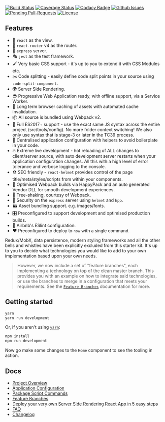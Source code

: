 
[![Build Status](https://travis-ci.org/ChinaCompare/chinacompare-react.svg?branch=develop)](https://travis-ci.org/ChinaCompare/chinacompare-react)
[![Coverage Status](https://coveralls.io/repos/github/ChinaCompare/chinacomopare-react/badge.svg?branch=develop)](https://coveralls.io/github/ChinaCompare/chinacompare-react?branch=develop)
[![Codacy Badge](https://api.codacy.com/project/badge/Grade/7bc230b18193483b9b773f33f3d74968)](https://www.codacy.com/app/ChinaCompare/chinacompare-react?utm_source=github.com&amp;utm_medium=referral&amp;utm_content=ChinaCompare/chinacompare-react&amp;utm_campaign=Badge_Grade)
[![Github Issues](http://githubbadges.herokuapp.com/ChinaCompare/chinacompare-react/issues.svg?style=flat-square)](https://github.com/ChinaCompare/chinacompare-react/issues)
[![Pending Pull-Requests](http://githubbadges.herokuapp.com/ChinaCompare/chinacompare-react/pulls.svg?style=flat-square)](https://github.com/ChinaCompare/chinacompare-react/pulls)
[![License](http://img.shields.io/:license-mit-blue.svg?style=flat-square)](http://badges.mit-license.org)

## Features

  - 👀 `react` as the view.
  - 🔀 `react-router` v4 as the router.
  - 🚄 `express` server.
  - 🎭 `jest` as the test framework.
  - 🖌 Very basic CSS support - it's up to you to extend it with CSS Modules etc.
  - ✂️ Code splitting - easily define code split points in your source using `code-split-component`.
  - 🌍 Server Side Rendering.
  - 😎 Progressive Web Application ready, with offline support, via a Service Worker.
  - 🐘 Long term browser caching of assets with automated cache invalidation.
  - 📦 All source is bundled using Webpack v2.
  - 🚀 Full ES2017+ support - use the exact same JS syntax across the entire project (src/tools/config). No more folder context switching! We also only use syntax that is stage-3 or later in the TC39 process.
  - 🔧 Centralised application configuration with helpers to avoid boilerplate in your code.
  - 🔥 Extreme live development - hot reloading of ALL changes to client/server source, with auto development server restarts when your application configuration changes.  All this with a high level of error tolerance and verbose logging to the console.
  - ⛑ SEO friendly - `react-helmet` provides control of the page title/meta/styles/scripts from within your components.
  - 🤖 Optimised Webpack builds via HappyPack and an auto generated Vendor DLL for smooth development experiences.
  - 🍃 Tree-shaking, courtesy of Webpack.
  - 👮 Security on the `express` server using `helmet` and `hpp`.
  - 🏜 Asset bundling support. e.g. images/fonts.
  - 🎛 Preconfigured to support development and optimised production builds.
  - 👼 Airbnb's ESlint configuration.
  - ❤️ Preconfigured to deploy to `now` with a single command.

Redux/MobX, data persistence, modern styling frameworks and all the other bells and whistles have been explicitly excluded from this starter kit.  It's up to you to decide what technologies you would like to add to your own implementation based upon your own needs.

> However, we now include a set of "feature branches", each implementing a technology on top of the clean master branch.  This provides you with an example on how to integrate said technologies, or use the branches to merge in a configuration that meets your requirements.  See the [`Feature Branches`](/docs/FEATURE_BRANCHES.md) documentation for more.

## Getting started

```bash
yarn
yarn run development
```

Or, if you aren't using [`yarn`](https://yarnpkg.com/):

```bash
npm install
npm run development
```

Now go make some changes to the `Home` component to see the tooling in action.

## Docs

 - [Project Overview](/docs/PROJECT_OVERVIEW.md)
 - [Application Configuration](/docs/APPLICATION_CONFIG.md)
 - [Package Script Commands](/docs/PKG_SCRIPTS.md)
 - [Feature Branches](/docs/FEATURE_BRANCHES.md)
 - [Deploy your very own Server Side Rendering React App in 5 easy steps](/docs/DEPLOY_TO_NOW.md)
 - [FAQ](/docs/FAQ.md)
 - [Changelog](/CHANGELOG.md)
